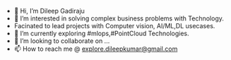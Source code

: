 - 👋 Hi, I’m Dileep Gadiraju
- 👀 I’m interested in solving complex business problems with Technology.
- Facinated to lead projects with Computer vision, AI/ML,DL usecases.
- 🌱 I’m currently exploring #mlops,#PointCloud Technologies.
- 💞️ I’m looking to collaborate on ...
- 📫 How to reach me @ explore.dileepkumar@gmail.com

<!---
dileep-gadiraju/dileep-gadiraju is a ✨ special ✨ repository because its `README.md` (this file) appears on your GitHub profile.
You can click the Preview link to take a look at your changes.
--->
